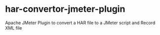 # har-convertor-jmeter-plugin
Apache JMeter Plugin to convert a HAR file to a JMeter script and Record XML file
